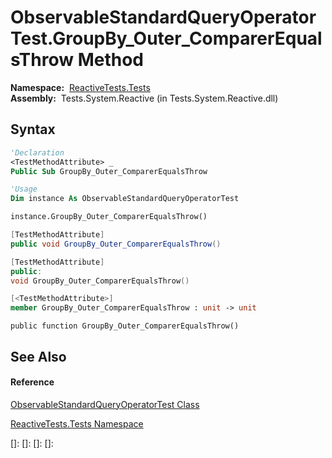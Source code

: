 # ObservableStandardQueryOperatorTest.GroupBy\_Outer\_ComparerEqualsThrow Method

**Namespace:**  [ReactiveTests.Tests](ReactiveTests.Tests\ReactiveTests.Tests.md)  
**Assembly:**  Tests.System.Reactive (in Tests.System.Reactive.dll)

## Syntax

```vb
'Declaration
<TestMethodAttribute> _
Public Sub GroupBy_Outer_ComparerEqualsThrow
```

```vb
'Usage
Dim instance As ObservableStandardQueryOperatorTest

instance.GroupBy_Outer_ComparerEqualsThrow()
```

```csharp
[TestMethodAttribute]
public void GroupBy_Outer_ComparerEqualsThrow()
```

```c++
[TestMethodAttribute]
public:
void GroupBy_Outer_ComparerEqualsThrow()
```

```fsharp
[<TestMethodAttribute>]
member GroupBy_Outer_ComparerEqualsThrow : unit -> unit 
```

```jscript
public function GroupBy_Outer_ComparerEqualsThrow()
```

## See Also

#### Reference

[ObservableStandardQueryOperatorTest Class](ObservableStandardQueryOperatorTest\ObservableStandardQueryOperatorTest.md)

[ReactiveTests.Tests Namespace](ReactiveTests.Tests\ReactiveTests.Tests.md)

[]: 
[]: 
[]: 
[]: 